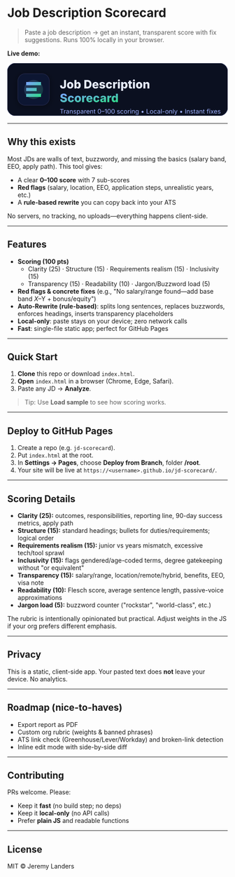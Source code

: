 # Job Description Scorecard

> Paste a job description → get an instant, transparent score with fix suggestions. Runs 100% locally in your browser.

**Live demo:** <your GitHub Pages URL>

![badge](./assets/scorecard-badge.svg)

---

## Why this exists
Most JDs are walls of text, buzzwordy, and missing the basics (salary band, EEO, apply path). This tool gives:
- A clear **0–100 score** with 7 sub-scores
- **Red flags** (salary, location, EEO, application steps, unrealistic years, etc.)
- A **rule-based rewrite** you can copy back into your ATS

No servers, no tracking, no uploads—everything happens client-side.

---

## Features
- **Scoring (100 pts)**
  - Clarity (25) · Structure (15) · Requirements realism (15) · Inclusivity (15)
  - Transparency (15) · Readability (10) · Jargon/Buzzword load (5)
- **Red flags & concrete fixes** (e.g., "No salary/range found—add base band $X–$Y + bonus/equity")
- **Auto-Rewrite (rule-based)**: splits long sentences, replaces buzzwords, enforces headings, inserts transparency placeholders
- **Local-only**: paste stays on your device; zero network calls
- **Fast**: single-file static app; perfect for GitHub Pages

---

## Quick Start
1. **Clone** this repo or download `index.html`.
2. **Open** `index.html` in a browser (Chrome, Edge, Safari).
3. Paste any JD → **Analyze**.

> Tip: Use **Load sample** to see how scoring works.

---

## Deploy to GitHub Pages
1. Create a repo (e.g. `jd-scorecard`).
2. Put `index.html` at the root.
3. In **Settings → Pages**, choose **Deploy from Branch**, folder **/root**.
4. Your site will be live at `https://<username>.github.io/jd-scorecard/`.

---

## Scoring Details
- **Clarity (25):** outcomes, responsibilities, reporting line, 90-day success metrics, apply path
- **Structure (15):** standard headings; bullets for duties/requirements; logical order
- **Requirements realism (15):** junior vs years mismatch, excessive tech/tool sprawl
- **Inclusivity (15):** flags gendered/age-coded terms, degree gatekeeping without "or equivalent"
- **Transparency (15):** salary/range, location/remote/hybrid, benefits, EEO, visa note
- **Readability (10):** Flesch score, average sentence length, passive-voice approximations
- **Jargon load (5):** buzzword counter ("rockstar", "world-class", etc.)

The rubric is intentionally opinionated but practical. Adjust weights in the JS if your org prefers different emphasis.

---

## Privacy
This is a static, client-side app. Your pasted text does **not** leave your device. No analytics.

---

## Roadmap (nice-to-haves)
- Export report as PDF
- Custom org rubric (weights & banned phrases)
- ATS link check (Greenhouse/Lever/Workday) and broken-link detection
- Inline edit mode with side-by-side diff

---

## Contributing
PRs welcome. Please:
- Keep it **fast** (no build step; no deps)
- Keep it **local-only** (no API calls)
- Prefer **plain JS** and readable functions

---

## License
MIT © Jeremy Landers
